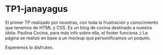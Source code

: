 # TP1-janayagus
El primer TP realizado por nosotras, con toda la frustración y conocimiento que tenemos de HTML y CSS.
Es un blog de cocina destinado a nuestra ídola: Paulina Cocina, para más info sobre ella, el footer funciona ;) 
La página se realizó en base a un mockup que personificamos un poquito.

Esperemos lo disfruten.
